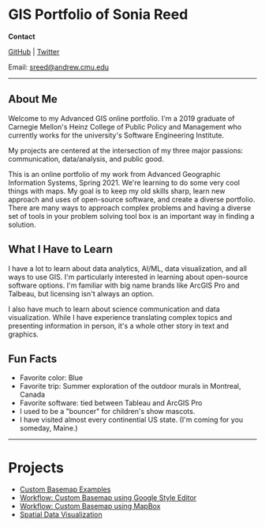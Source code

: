 # GIS Portfolio of Sonia Reed

**Contact**

<a href="https://github.com/waysiderose">GitHub</a> | <a href="http://twitter.com/waysiderose">Twitter</a>

Email: sreed@andrew.cmu.edu

---

## About Me
Welcome to my Advanced GIS online portfolio. I'm a 2019 graduate of Carnegie Mellon's Heinz College of Public Policy and Management who currently works for the university's Software Engineering Institute.

My projects are centered at the intersection of my three major passions: communication, data/analysis, and public good.

This is an online portfolio of my work from Advanced Geographic Information Systems, Spring 2021. We're learning to do some very cool things with maps. My goal is to keep my old skills sharp, learn new approach and uses of open-source software, and create a diverse portfolio. There are many ways to approach complex problems and having a diverse set of tools in your problem solving tool box is an important way in finding a solution.
            
## What I Have to Learn

I have a lot to learn about data analytics, AI/ML, data visualization, and all ways to use GIS. I'm particularly interested in learning about open-source software options. I'm familiar with big name brands like ArcGIS Pro and Talbeau, but licensing isn't always an option.

I also have much to learn about science communication and data visualization. While I have experience translating complex topics and presenting information in person, it's a whole other story in text and graphics.
            


## Fun Facts

- Favorite color: Blue
- Favorite trip: Summer exploration of the outdoor murals in Montreal, Canada
- Favorite software: tied between Tableau and ArcGIS Pro
- I used to be a "bouncer" for children's show mascots.
- I have visited almost every continential US state. (I'm coming for you someday, Maine.)

---

# Projects

- [Custom Basemap Examples](basemaps/basemaps.md)
- [Workflow: Custom Basemap using Google Style Editor](gmap/custom_google_map_workflow.md)
- [Workflow: Custom Basemap using MapBox](mapbox/custom_mapbox_style_workflow.md)
- [Spatial Data Visualization](spdataviz/mingoco.md)
